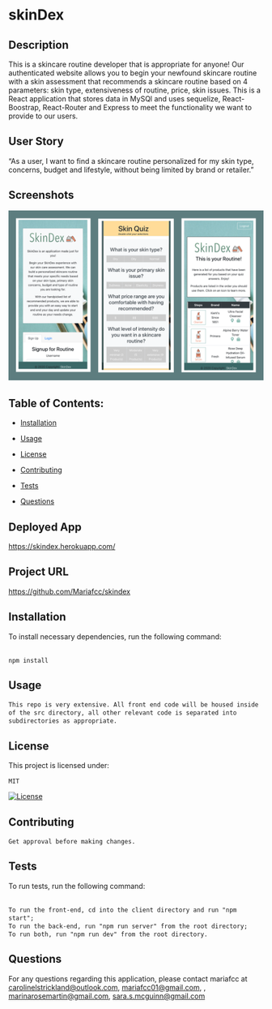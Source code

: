 # skinDex
 
  ## Description

  This is a skincare routine developer that is appropriate for anyone! Our authenticated website allows you to begin your newfound skincare routine with a skin assessment that recommends a skincare routine based on 4 parameters: skin type, extensiveness of routine, price, skin issues. This is a React application that stores data in MySQl and uses sequelize, React-Boostrap, React-Router and Express to meet the functionality we want to provide to our users. 

  ## User Story

  “As a user, I want to find a skincare routine personalized for my skin type, concerns, budget and lifestyle, without being limited by brand or retailer.”

  ## Screenshots
  ![Screenshots](client/public/img/skindex.png)


  ## Table of Contents:

  * [Installation](#installation)

  * [Usage](#usage)

  * [License](#license)

  * [Contributing](#contributing)

  * [Tests](#tests)

  * [Questions](#questions)

  ## Deployed App
  https://skindex.herokuapp.com/  

  ## Project URL

  https://github.com/Mariafcc/skindex


 
  ## Installation

  To install necessary dependencies, run the following command:
  ```

  npm install

  ```

  ## Usage

  ```
  This repo is very extensive. All front end code will be housed inside of the src directory, all other relevant code is separated into subdirectories as appropriate.
  ```

  ## License

  This project is licensed under:

  ```  
  MIT
  ```
    
  [![License](https://img.shields.io/badge/License-MIT-yellow.svg)](https://opensource.org/licenses/MIT)

  ## Contributing

  ```
  Get approval before making changes.
  ```

  ## Tests

  To run tests, run the following command:
  ```

  To run the front-end, cd into the client directory and run "npm start";
  To run the back-end, run "npm run server" from the root directory;
  To run both, run "npm run dev" from the root directory. 

  ```
  
  ## Questions

  For any questions regarding this application, please contact mariafcc at carolinelstrickland@outlook.com, mariafcc01@gmail.com, , marinarosemartin@gmail.com, sara.s.mcguinn@gmail.com

  
